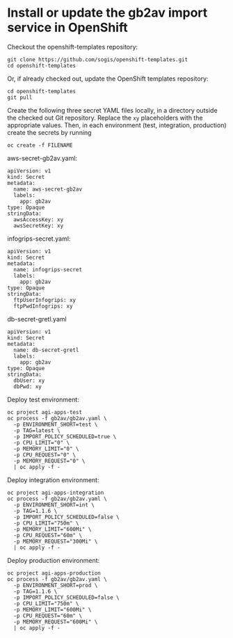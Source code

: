 # Install or update the gb2av import service in OpenShift

Checkout the openshift-templates repository:

```
git clone https://github.com/sogis/openshift-templates.git
cd openshift-templates
```

Or, if already checked out, update the OpenShift templates repository:

```
cd openshift-templates
git pull
```

Create the following three secret YAML files locally,
in a directory outside the checked out Git repository.
Replace the `xy` placeholders with the appropriate values.
Then, in each environment (test, integration, production)
create the secrets by running

```
oc create -f FILENAME
```

aws-secret-gb2av.yaml:

```
apiVersion: v1
kind: Secret
metadata:
  name: aws-secret-gb2av
  labels:
    app: gb2av
type: Opaque
stringData:
  awsAccessKey: xy
  awsSecretKey: xy
```

infogrips-secret.yaml:

```
apiVersion: v1
kind: Secret
metadata:
  name: infogrips-secret
  labels:
    app: gb2av
type: Opaque
stringData:
  ftpUserInfogrips: xy
  ftpPwdInfogrips: xy
```

db-secret-gretl.yaml

```
apiVersion: v1
kind: Secret
metadata:
  name: db-secret-gretl
  labels:
    app: gb2av
type: Opaque
stringData:
  dbUser: xy
  dbPwd: xy
```

Deploy test environment:

```
oc project agi-apps-test
oc process -f gb2av/gb2av.yaml \
  -p ENVIRONMENT_SHORT=test \
  -p TAG=latest \
  -p IMPORT_POLICY_SCHEDULED=true \
  -p CPU_LIMIT="0" \
  -p MEMORY_LIMIT="0" \
  -p CPU_REQUEST="0" \
  -p MEMORY_REQUEST="0" \
  | oc apply -f -
```

Deploy integration environment:

```
oc project agi-apps-integration
oc process -f gb2av/gb2av.yaml \
  -p ENVIRONMENT_SHORT=int \
  -p TAG=1.1.6 \
  -p IMPORT_POLICY_SCHEDULED=false \
  -p CPU_LIMIT="750m" \
  -p MEMORY_LIMIT="600Mi" \
  -p CPU_REQUEST="60m" \
  -p MEMORY_REQUEST="300Mi" \
  | oc apply -f -
```

Deploy production environment:

```
oc project agi-apps-production
oc process -f gb2av/gb2av.yaml \
  -p ENVIRONMENT_SHORT=prod \
  -p TAG=1.1.6 \
  -p IMPORT_POLICY_SCHEDULED=false \
  -p CPU_LIMIT="750m" \
  -p MEMORY_LIMIT="600Mi" \
  -p CPU_REQUEST="60m" \
  -p MEMORY_REQUEST="600Mi" \
  | oc apply -f -
```
